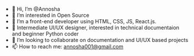 - 👋 Hi, I’m @Annosha
- 👀 I’m interested in Open Source
- 🌱 I’m a front-end developer using HTML, CSS, JS, React.js.
- 🌱 Intermediate UI/UX designer, interested in technical documentaion and beginner Python coder
- 💞️ I’m looking to collaborate on documentation and UI/UX based projects
- 📫 How to reach me: annosha001@gmail.com

<!---
Annosha/Annosha is a ✨ special ✨ repository because its `README.md` (this file) appears on your GitHub profile.
You can click the Preview link to take a look at your changes.
--->
